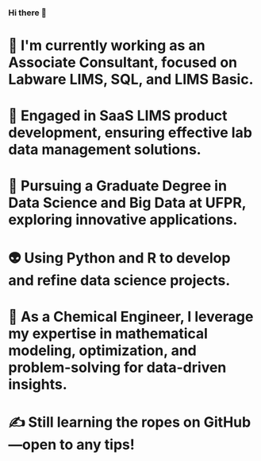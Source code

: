 ### Hi there 👋

# 🔭 I'm currently working as an Associate Consultant, focused on Labware LIMS, SQL, and LIMS Basic.
# 🤔 Engaged in SaaS LIMS product development, ensuring effective lab data management solutions.
# 🌱 Pursuing a Graduate Degree in Data Science and Big Data at UFPR, exploring innovative applications.
# 👽 Using Python and R to develop and refine data science projects.
# 🤯 As a Chemical Engineer, I leverage my expertise in mathematical modeling, optimization, and problem-solving for data-driven insights.
# ✍ Still learning the ropes on GitHub—open to any tips!
